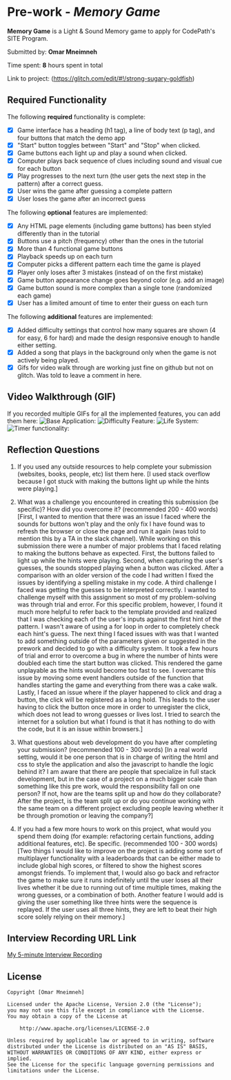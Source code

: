 # Pre-work - *Memory Game*

**Memory Game** is a Light & Sound Memory game to apply for CodePath's SITE Program. 

Submitted by: **Omar Mneimneh**

Time spent: **8** hours spent in total

Link to project: (https://glitch.com/edit/#!/strong-sugary-goldfish)

## Required Functionality

The following **required** functionality is complete:

* [X] Game interface has a heading (h1 tag), a line of body text (p tag), and four buttons that match the demo app
* [X] "Start" button toggles between "Start" and "Stop" when clicked. 
* [X] Game buttons each light up and play a sound when clicked. 
* [X] Computer plays back sequence of clues including sound and visual cue for each button
* [X] Play progresses to the next turn (the user gets the next step in the pattern) after a correct guess. 
* [X] User wins the game after guessing a complete pattern
* [X] User loses the game after an incorrect guess

The following **optional** features are implemented:

* [X] Any HTML page elements (including game buttons) has been styled differently than in the tutorial
* [X] Buttons use a pitch (frequency) other than the ones in the tutorial
* [X] More than 4 functional game buttons
* [X] Playback speeds up on each turn
* [X] Computer picks a different pattern each time the game is played
* [x] Player only loses after 3 mistakes (instead of on the first mistake)
* [x] Game button appearance change goes beyond color (e.g. add an image)
* [X] Game button sound is more complex than a single tone (randomized each game)
* [x] User has a limited amount of time to enter their guess on each turn

The following **additional** features are implemented:

- [X] Added difficulty settings that control how many squares are shown (4 for easy, 6 for hard) and made the design responsive enough to handle either setting.
- [X] Added a song that plays in the background only when the game is not actively being played.
- [x] Gifs for video walk through are working just fine on github but not on glitch. Was told to leave a comment in here.

## Video Walkthrough (GIF)

If you recorded multiple GIFs for all the implemented features, you can add them here:
![Base Application:](http://g.recordit.co/RevPHj8sxr.gif) 
![Difficulty Feature:](http://g.recordit.co/lQy07Sp1Qj.gif)
![Life System:](http://g.recordit.co/3fUPzQJ4O6.gif)
![Timer functionality:](http://g.recordit.co/RO5wOjR8hn.gif)

## Reflection Questions
1. If you used any outside resources to help complete your submission (websites, books, people, etc) list them here. 
[I used stack overflow because I got stuck with making the buttons light up while the hints were playing.]

2. What was a challenge you encountered in creating this submission (be specific)? How did you overcome it? (recommended 200 - 400 words) 
[First, I wanted to mention that there was an issue I faced where the sounds for buttons won't play and the only fix I have found was to refresh the browser or close the page and run it again (was told to mention this by a TA in the slack channel). While working on this submission there were a number of major problems that I faced relating to making the buttons behave as expected. First, the buttons failed to light up while the hints were playing. Second, when capturing the user's guesses, the sounds stopped playing when a button was clicked. After a comparison with an older version of the code I had written I fixed the issues by identifying a spelling mistake in my code. A third challenge I faced was getting the guesses to be interpreted correctly. I wanted to challenge myself with this assignment so most of my problem-solving was through trial and error. For this specific problem, however, I found it much more helpful to refer back to the template provided and realized that I was checking each of the user's inputs against the first hint of the pattern. I wasn't aware of using a for loop in order to completely check each hint's guess. The next thing I faced issues with was that I wanted to add something outside of the parameters given or suggested in the prework and decided to go with a difficulty system. It took a few hours of trial and error to overcome a bug in where the number of hints were doubled each time the start button was clicked. This rendered the game unplayable as the hints would become too fast to see. I overcame this issue by moving some event handlers outside of the function that handles starting the game and everything from there was a cake walk. Lastly, I faced an issue where if the player happened to click and drag a button, the click will be registered as a long hold. This leads to the user having to click the button once more in order to unregister the click, which does not lead to wrong guesses or lives lost. I tried to search the internet for a solution but what I found is that it has nothing to do with the code, but it is an issue within browsers.]

3. What questions about web development do you have after completing your submission? (recommended 100 - 300 words) 
[In a real world setting, would it be one person that is in charge of writing the html and css to style the application and also the javascript to handle the logic behind it? I am aware that there are people that specialize in full stack development, but in the case of a project on a much bigger scale than something like this pre work, would the responsibility fall on one person? If not, how are the teams split up and how do they collaborate? After the project, is the team split up or do you continue working with the same team on a different project excluding people leaving whether it be through promotion or leaving the company?]

4. If you had a few more hours to work on this project, what would you spend them doing (for example: refactoring certain functions, adding additional features, etc). Be specific. (recommended 100 - 300 words) 
[Two things I would like to improve on the project is adding some sort of multiplayer functionality with a leaderboards that can be either made to include global high scores, or filtered to show the highest scores amongst friends. To implement that, I would also go back and refractor the game to make sure it runs indefinitely until the user loses all their lives whether it be due to running out of time multiple times, making the wrong guesses, or a combination of both. Another feature I would add is giving the user something like three hints were the sequence is replayed. If the user uses all three hints, they are left to beat their high score solely relying on their memory.]



## Interview Recording URL Link

[My 5-minute Interview Recording](https://www.loom.com/share/b2a64e046b2b466fbf33b299417d00f4) 


## License

    Copyright [Omar Mneimneh]

    Licensed under the Apache License, Version 2.0 (the "License");
    you may not use this file except in compliance with the License.
    You may obtain a copy of the License at

        http://www.apache.org/licenses/LICENSE-2.0

    Unless required by applicable law or agreed to in writing, software
    distributed under the License is distributed on an "AS IS" BASIS,
    WITHOUT WARRANTIES OR CONDITIONS OF ANY KIND, either express or implied.
    See the License for the specific language governing permissions and
    limitations under the License.
